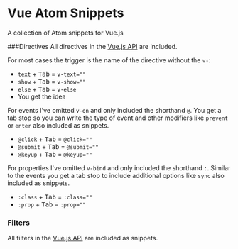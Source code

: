 # Vue Atom Snippets
A collection of Atom snippets for Vue.js

###Directives
All directives in the [Vue.js API](http://vuejs.org/api/#Directives) are included.

For most cases the trigger is the name of the directive without the `v-`:
* `text` + <kbd>Tab</kbd> = `v-text=""`
* `show` + <kbd>Tab</kbd> = `v-show=""`
* `else` + <kbd>Tab</kbd> = `v-else`
* You get the idea

For events I've omitted `v-on` and only included the shorthand `@`. You get a tab stop so you can write the type of event and other modifiers like `prevent` or `enter` also included as snippets.
* `@click` + <kbd>Tab</kbd> = `@click=""`
* `@submit` + <kbd>Tab</kbd> = `@submit=""`
* `@keyup` + <kbd>Tab</kbd> = `@keyup=""`

For properties I've omitted `v-bind` and only included the shorthand `:`. Similar to the events you get a tab stop to include additional options like `sync` also included as snippets.
* `:class` + <kbd>Tab</kbd> = `:class=""`
* `:prop` + <kbd>Tab</kbd> = `:prop=""`

### Filters
All filters in the [Vue.js API](http://vuejs.org/api/#Filters) are included as snippets.
